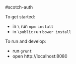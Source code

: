 #scotch-auth

To get started:

* in `\` run `npm install`
* in `\public` run `bower install`

To run and develop:

* run `grunt`
* open http://localhost:8080